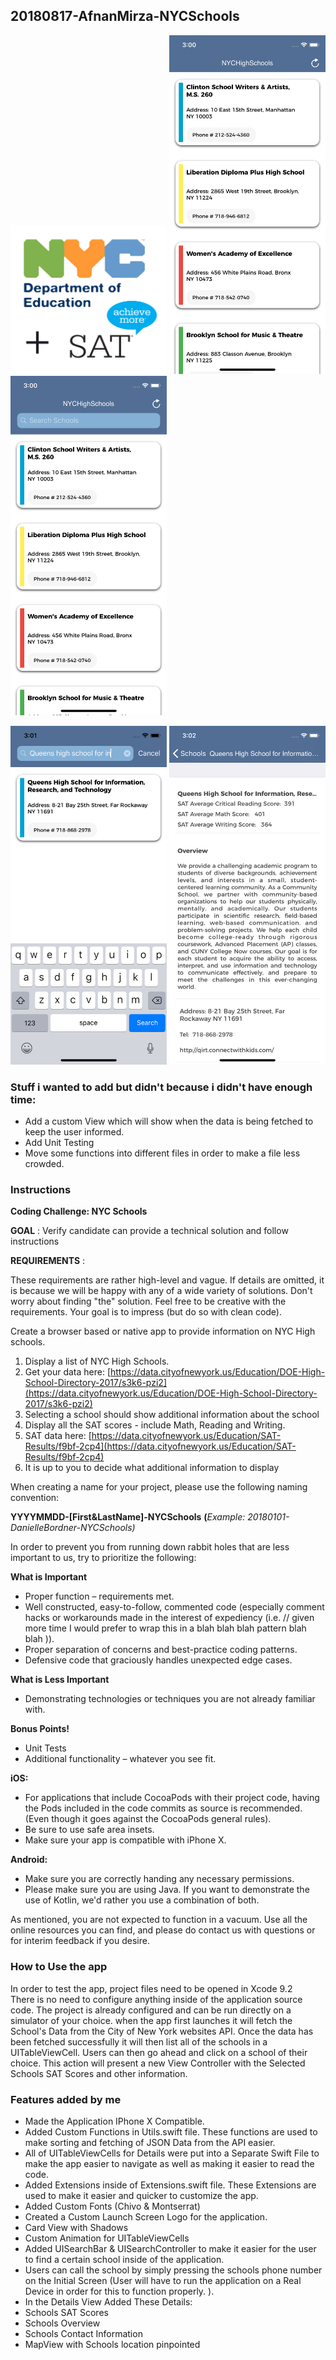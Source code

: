 ## 20180817-AfnanMirza-NYCSchools

<img src="https://raw.githubusercontent.com/afnanm1999/20180817-AfnanMirza-NYCSchools/master/20180817-AfnanMirza-NYCSchools/Supporting%20Files/logo.png" width="250">
<img src="https://raw.githubusercontent.com/afnanm1999/20180817-AfnanMirza-NYCSchools/master/Screenshots/img1.png" width="250">  <img src="https://raw.githubusercontent.com/afnanm1999/20180817-AfnanMirza-NYCSchools/master/Screenshots/img2.png" width="250">

<img src="https://raw.githubusercontent.com/afnanm1999/20180817-AfnanMirza-NYCSchools/master/Screenshots/img3.png" width="250">  <img src="https://raw.githubusercontent.com/afnanm1999/20180817-AfnanMirza-NYCSchools/master/Screenshots/img4.png" width="250">

### Stuff i wanted to add but didn't because i didn't have enough time:

- Add a custom View which will show when the data is being fetched to keep the user informed.
- Add Unit Testing
- Move some functions into different files in order to make a file less crowded.


### Instructions

**Coding Challenge: NYC Schools**

**GOAL** : Verify candidate can provide a technical solution and follow instructions

**REQUIREMENTS** :

These requirements are rather high-level and vague. If details are omitted, it is because we will be happy with any of a wide variety of solutions. Don&#39;t worry about finding &quot;the&quot; solution. Feel free to be creative with the requirements. Your goal is to impress (but do so with clean code).

Create a browser based or native app to provide information on NYC High schools.

1. Display a list of NYC High Schools.
1. Get your data here: [https://data.cityofnewyork.us/Education/DOE-High-School-Directory-2017/s3k6-pzi2](https://data.cityofnewyork.us/Education/DOE-High-School-Directory-2017/s3k6-pzi2)
2. Selecting a school should show additional information about the school
1. Display all the SAT scores - include Math, Reading and Writing.
1. SAT data here: [https://data.cityofnewyork.us/Education/SAT-Results/f9bf-2cp4](https://data.cityofnewyork.us/Education/SAT-Results/f9bf-2cp4)
2. It is up to you to decide what additional information to display

When creating a name for your project, please use the following naming convention:

**YYYYMMDD-[First&amp;LastName]-NYCSchools** **(**_Example: 20180101-DanielleBordner-NYCSchools)_

In order to prevent you from running down rabbit holes that are less important to us, try to prioritize the following:

**What is Important**

- Proper function – requirements met.
- Well constructed, easy-to-follow, commented code (especially comment hacks or workarounds made in the interest of expediency (i.e. // given more time I would prefer to wrap this in a blah blah blah pattern blah blah )).
- Proper separation of concerns and best-practice coding patterns.
- Defensive code that graciously handles unexpected edge cases.

**What is Less Important**

- Demonstrating technologies or techniques you are not already familiar with.

**Bonus Points!**

- Unit Tests
- Additional functionality – whatever you see fit.

**iOS:**

- For applications that include CocoaPods with their project code, having the Pods included in the code commits as source is recommended. (Even though it goes against the CocoaPods general rules).
- Be sure to use safe area insets.
- Make sure your app is compatible with iPhone X.

**Android:**

- Make sure you are correctly handing any necessary permissions.
- Please make sure you are using Java. If you want to demonstrate the use of Kotlin, we&#39;d rather you use a combination of both.

As mentioned, you are not expected to function in a vacuum. Use all the online resources you can find, and please do contact us with questions or for interim feedback if you desire.

### How to Use the app

In order to test the app, project files need to be opened in Xcode 9.2<br/>
There is no need to configure anything inside of the application source code. The project is already configured and can be run directly on a simulator of your choice. when the app first launches it will fetch the School's Data from the City of New York websites API. Once the data has been fetched successfully it will then list all of the schools in a UITableViewCell. Users can then go ahead and click on a school of their choice. This action will present a new View Controller with the Selected Schools SAT Scores and other information.

### Features added by me

- Made the Application IPhone X Compatible.
- Added Custom Functions in Utils.swift file. These functions are used to make sorting and fetching of JSON Data from the API easier.
- All of UITableViewCells for Details were put into a Separate Swift File to make the app easier to navigate as well as making it easier to read the code.
- Added Extensions inside of Extensions.swift file. These Extensions are used to make it easier and quicker to customize the app.
- Added Custom Fonts (Chivo & Montserrat)
- Created a Custom Launch Screen Logo for the application.
- Card View with Shadows
- Custom Animation for UITableViewCells
- Added UISearchBar & UISearchController to make it easier for the user to find a certain school inside of the application.
- Users can call the school by simply pressing the schools phone number on the Initial Screen (User will have to run the application on a Real Device in order for this to function properly. ).
- In the Details View Added These Details:
- Schools SAT Scores
- Schools Overview
- Schools Contact Information
- MapView with Schools location pinpointed


